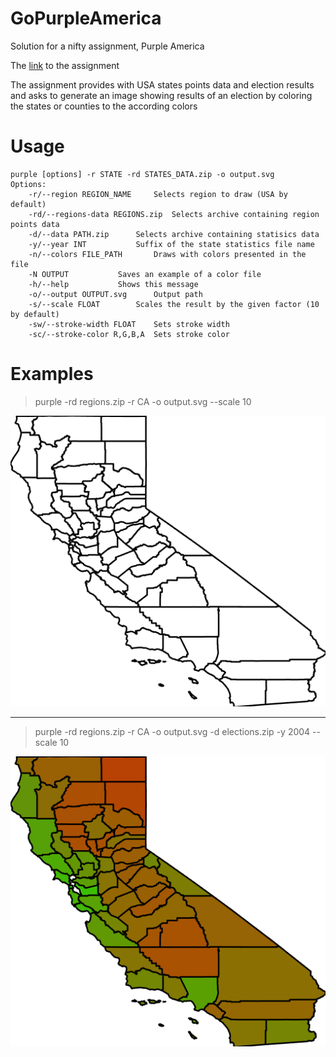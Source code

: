# GoPurpleAmerica
Solution for a nifty assignment, Purple America

The [link](http://nifty.stanford.edu/2014/wayne-purple-america/) to the assignment

The assignment provides with USA states points data and election results
and asks to generate an image showing results of an election by coloring
the states or counties to the according colors

# Usage
```
purple [options] -r STATE -rd STATES_DATA.zip -o output.svg
Options:
	-r/--region REGION_NAME		Selects region to draw (USA by default)
	-rd/--regions-data REGIONS.zip	Selects archive containing region points data
	-d/--data PATH.zip		Selects archive containing statisics data
	-y/--year INT			Suffix of the state statistics file name
	-n/--colors FILE_PATH		Draws with colors presented in the file
	-N OUTPUT			Saves an example of a color file
	-h/--help			Shows this message
	-o/--output OUTPUT.svg		Output path
	-s/--scale FLOAT		Scales the result by the given factor (10 by default)
	-sw/--stroke-width FLOAT	Sets stroke width
	-sc/--stroke-color R,G,B,A	Sets stroke color
```

# Examples
> purple -rd regions.zip -r CA -o output.svg --scale 10

![Result](https://github.com/MrPythoneer/GoPurpleAmerica/raw/main/data/example.png)
___
> purple -rd regions.zip -r CA -o output.svg -d elections.zip -y 2004 --scale 10

![Result](https://github.com/MrPythoneer/GoPurpleAmerica/raw/main/data/example_colored.png)

